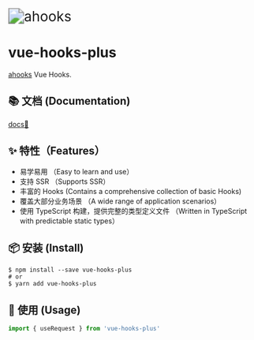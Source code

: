 <img src="https://ahooks.js.org/logo.svg" alt="ahooks" style="zoom: 200%;" />

# vue-hooks-plus

[ahooks](https://ahooks.js.org/zh-CN/) Vue Hooks.

## 📚 文档 (Documentation)

[docs📒](http://43.138.187.142:9000/vue-hooks-plus/docs/)

## ✨ 特性（Features）

- 易学易用 （Easy to learn and use）
- 支持 SSR （Supports SSR）
- 丰富的 Hooks (Contains a comprehensive collection of basic Hooks)
- 覆盖大部分业务场景 （A wide range of application scenarios）
- 使用 TypeScript 构建，提供完整的类型定义文件 （Written in TypeScript with predictable static types）

## 📦 安装 (Install)

```
$ npm install --save vue-hooks-plus
# or
$ yarn add vue-hooks-plus
```

## 🔨  使用 (Usage)

```typescript
import { useRequest } from 'vue-hooks-plus'
```
